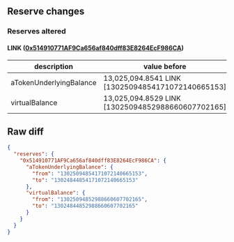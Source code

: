 ## Reserve changes

### Reserves altered

#### LINK ([0x514910771AF9Ca656af840dff83E8264EcF986CA](https://etherscan.io/address/0x514910771AF9Ca656af840dff83E8264EcF986CA))

| description | value before | value after |
| --- | --- | --- |
| aTokenUnderlyingBalance | 13,025,094.8541 LINK [13025094854171072140665153] | 13,024,844.8541 LINK [13024844854171072140665153] |
| virtualBalance | 13,025,094.8529 LINK [13025094852988660607702165] | 13,024,844.8529 LINK [13024844852988660607702165] |


## Raw diff

```json
{
  "reserves": {
    "0x514910771AF9Ca656af840dff83E8264EcF986CA": {
      "aTokenUnderlyingBalance": {
        "from": "13025094854171072140665153",
        "to": "13024844854171072140665153"
      },
      "virtualBalance": {
        "from": "13025094852988660607702165",
        "to": "13024844852988660607702165"
      }
    }
  }
}
```